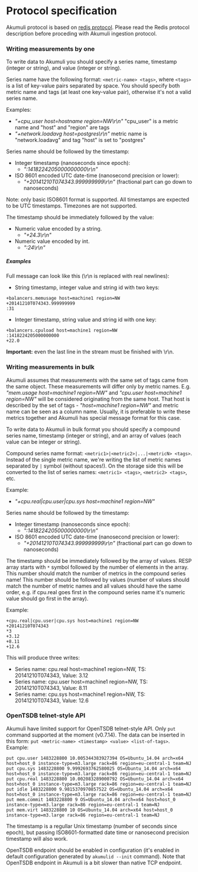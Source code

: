 Protocol specification
======================
Akumuli protocol is based on [redis protocol](http://redis.io/topics/protocol). Please read the Redis protocol description before proceding with Akumuli ingestion protocol.

### Writing measurements by one
To write data to Akumuli you should specify a series name, timestamp (integer or string), and value (integer or string).

Series name have the following format: `<metric-name> <tags>`, where `<tags>` is a list of key-value pairs separated by space. You should specify both metric name and tags (at least one key-value pair), otherwise it's not a valid series name.

Examples:
- _"+cpu_user host=hostname region=NW\r\n"_ "cpu_user" is a metric name and "host" and "region" are tags
- _"+network.loadavg host=postgres\r\n"_ metric name is "network.loadavg" and tag "host" is set to "postgres"

Series name should be followed by the timestamp:
- Integer timestamp (nanoseconds since epoch):
  + _":1418224205000000000\r\n"_ 
- ISO 8601 encoded UTC date-time (nanosecond precision or lower):
  + _"+20141210T074343.999999999\r\n"_ (fractional part can go down to nanoseconds)

Note: only basic ISO8601 format is supported. All timestamps are expected to be UTC timestamps. Timezones are not supported.

The timestamp should be immediately followed by the value:
- Numeric value encoded by a string.
  + _"+24.3\r\n"_
- Numeric value encoded by int.
  + _":24\r\n"_


##### Examples
Full message can look like this (\r\n is replaced with real newlines):
 - String timestamp, integer value and string id with two keys:
```
+balancers.memusage host=machine1 region=NW
+20141210T074343.999999999
:31
```
 - Integer timestamp, string value and string id with one key:
```
+balancers.cpuload host=machine1 region=NW
:1418224205000000000
+22.0
```

**Important:** even the last line in the stream must be finished with \r\n. 

### Writing measurements in bulk

Akumuli assumes that measurements with the same set of tags came from the same object. These measurements will differ only by metric names. E.g. _"mem.usage host=machine1 region=NW"_ and _"cpu.user host=machine1 region=NW"_ will be considered originating from the same host. That host is described by the set of tags - _"host=machine1 region=NW"_ and metric name can be seen as a column name. Usually, it is preferable to write these metrics together and Akumuli has special message format for this case.

To write data to Akumuli in bulk format you should specify a compound series name, timestamp (integer or string), and an array of values (each value can be integer or string).

Compound series name format: `<metric1>|<metric2>|...|<metricN> <tags>`. Instead of the single metric name, we're writing the list of metric names separated by `|` symbol (without spaces!). On the storage side this will be converted to the list of series names: `<metric1> <tags>`, `<metric2> <tags>`, etc.

Example:
- _"+cpu.real|cpu.user|cpu.sys host=machine1 region=NW"_

Series name should be followed by the timestamp:
- Integer timestamp (nanoseconds since epoch):
  + _":1418224205000000000\r\n"_ 
- ISO 8601 encoded UTC date-time (nanosecond precision or lower):
  + _"+20141210T074343.999999999\r\n"_ (fractional part can go down to nanoseconds)

The timestamp should be immediately followed by the array of values. RESP array starts with `*` symbol followed by the number of elements in the array. This number should match the number of metrics in the compound series name! This number should be followed by values (number of values should match the number of metric names and all values should have the same order, e.g. if cpu.real goes first in the compound series name it's numeric value should go first in the array). 

Example:

```
+cpu.real|cpu.user|cpu.sys host=machine1 region=NW
+20141210T074343
*3
+3.12
+8.11
+12.6
```

This will produce three writes:
- Series name: cpu.real host=machine1 region=NW, TS: 20141210T074343, Value: 3.12
- Series name: cpu.user host=machine1 region=NW, TS: 20141210T074343, Value: 8.11
- Series name: cpu.sys host=machine1 region=NW, TS: 20141210T074343, Value: 12.6

### OpenTSDB telnet-style API

Akumuli have limited support for OpenTSDB telnet-style API. Only `put` command supported at the moment (v0.7.14).
The data can be inserted in this form: `put <metric-name> <timestamp> <value> <list-of-tags>`. Example:

```
put cpu.user 1483228800 10.005344383927394 OS=Ubuntu_14.04 arch=x64 host=host_0 instance-type=m3.large rack=86 region=eu-central-1 team=NJ
put cpu.sys 1483228800 9.9992693762580025 OS=Ubuntu_14.04 arch=x64 host=host_0 instance-type=m3.large rack=86 region=eu-central-1 team=NJ
put cpu.real 1483228800 10.002083289000792 OS=Ubuntu_14.04 arch=x64 host=host_0 instance-type=m3.large rack=86 region=eu-central-1 team=NJ
put idle 1483228800 9.9815370970857522 OS=Ubuntu_14.04 arch=x64 host=host_0 instance-type=m3.large rack=86 region=eu-central-1 team=NJ
put mem.commit 1483228800 9 OS=Ubuntu_14.04 arch=x64 host=host_0 instance-type=m3.large rack=86 region=eu-central-1 team=NJ
put mem.virt 1483228800 10 OS=Ubuntu_14.04 arch=x64 host=host_0 instance-type=m3.large rack=86 region=eu-central-1 team=NJ
```

The timestamp is a regullar Unix timestamp (number of seconds since epoch), but passing ISO8601-formatted date time or nanosecond precision timestamp will also work.

OpenTSDB endpoint should be enabled in configuration (it's enabled in default configuration generated by `akumulid --init` command). Note that OpenTSDB endpoint in Akumuli is a bit slower than native TCP endpoint.